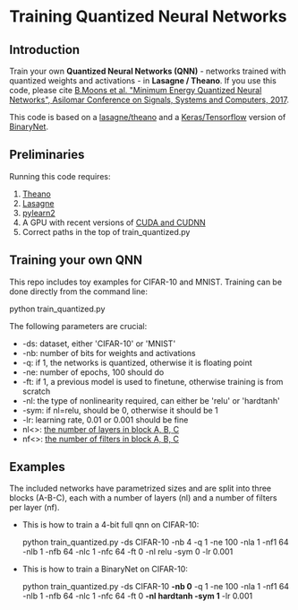 # Training Quantized Neural Networks

## Introduction
Train your own __Quantized Neural Networks (QNN)__ - networks trained with quantized weights and activations - in __Lasagne / Theano__.
If you use this code, please cite [B.Moons et al. "Minimum Energy Quantized Neural Networks", Asilomar Conference on Signals, Systems and Computers, 2017](https://www.linkedin.com/in/bert-moons-41867143/).

This code is based on a [lasagne/theano](https://github.com/MatthieuCourbariaux/BinaryNet) and a [Keras/Tensorflow](https://github.com/DingKe/BinaryNet) version of [BinaryNet](https://papers.nips.cc/paper/6573-binarized-neural-networks).

## Preliminaries
Running this code requires:
1. [Theano](http://deeplearning.net/software/theano/)
2. [Lasagne](https://lasagne.readthedocs.io/en/latest/)
3. [pylearn2](http://deeplearning.net/software/pylearn2/)
3. A GPU with recent versions of [CUDA and CUDNN](https://developer.nvidia.com/cudnn)
4. Correct paths in the top of train_quantized.py

## Training your own QNN

This repo includes toy examples for CIFAR-10 and MNIST.
Training can be done directly from the command line:

python train_quantized.py <parameters>
  
The following parameters are crucial:
* -ds: dataset, either 'CIFAR-10' or 'MNIST'
* -nb: number of bits for weights and activations
* -q: if 1, the networks is quantized, otherwise it is floating point
* -ne: number of epochs, 100 should do
* -ft: if 1, a previous model is used to finetune, otherwise training is from scratch
* -nl: the type of nonlinearity required, can either be 'relu' or 'hardtanh'
* -sym: if nl=relu, should be 0, otherwise it should be 1
* -lr: learning rate, 0.01 or 0.001 should be fine
* nl<>: [the number of layers in block A, B, C](https://www.linkedin.com/in/bert-moons-41867143/)
* nf<>: [the number of filters in block A, B, C](https://www.linkedin.com/in/bert-moons-41867143/)

## Examples 
The included networks have parametrized sizes and are split into three blocks (A-B-C), each with a number of layers (nl) and a number of filters per layer (nf).

* This is how to train a 4-bit full qnn on CIFAR-10:

  python train_quantized.py -ds CIFAR-10 -nb 4 -q 1 -ne 100 -nla 1 -nf1 64 -nlb 1 -nfb 64 -nlc 1 -nfc 64 -ft 0 -nl relu -sym 0 -lr 0.001
  
* This is how to train a BinaryNet on CIFAR-10:

  python train_quantized.py -ds CIFAR-10 __-nb 0__ -q 1 -ne 100 -nla 1 -nf1 64 -nlb 1 -nfb 64 -nlc 1 -nfc 64 -ft 0 __-nl hardtanh -sym 1__ -lr 0.001
 
